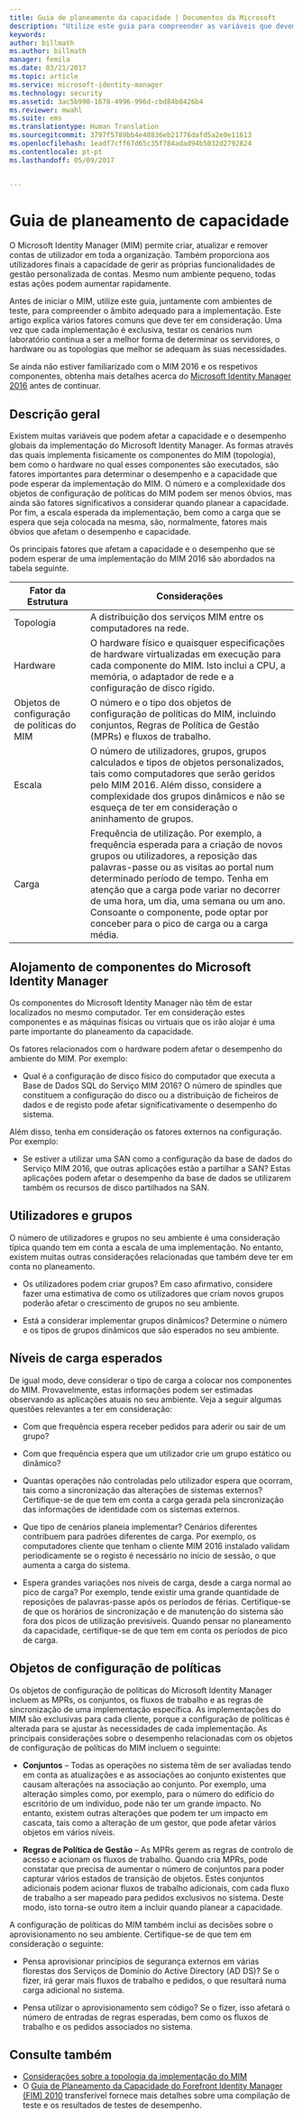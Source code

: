 ```yaml
---
title: Guia de planeamento da capacidade | Documentos da Microsoft
description: "Utilize este guia para compreender as variáveis que devem ser consideradas antes de implementar o 2016 MIM, incluindo os níveis de carga e as decisões de políticas."
keywords: 
author: billmath
ms.author: billmath
manager: femila
ms.date: 03/21/2017
ms.topic: article
ms.service: microsoft-identity-manager
ms.technology: security
ms.assetid: 3ac5b990-1678-4996-996d-cbd84b8426b4
ms.reviewer: mwahl
ms.suite: ems
ms.translationtype: Human Translation
ms.sourcegitcommit: 3797f5789bb4e48836eb21776dafd5a2e0e11613
ms.openlocfilehash: 1eadf7cff67d65c35f784adad94b5032d2792824
ms.contentlocale: pt-pt
ms.lasthandoff: 05/09/2017


---
```


# <a name="capacity-planning-guide"></a>Guia de planeamento de capacidade

O Microsoft Identity Manager (MIM) permite criar, atualizar e remover contas de utilizador em toda a organização. Também proporciona aos utilizadores finais a capacidade de gerir as próprias funcionalidades de gestão personalizada de contas. Mesmo num ambiente pequeno, todas estas ações podem aumentar rapidamente.

Antes de iniciar o MIM, utilize este guia, juntamente com ambientes de teste, para compreender o âmbito adequado para a implementação. Este artigo explica vários fatores comuns que deve ter em consideração. Uma vez que cada implementação é exclusiva, testar os cenários num laboratório continua a ser a melhor forma de determinar os servidores, o hardware ou as topologias que melhor se adequam às suas necessidades.

Se ainda não estiver familiarizado com o MIM 2016 e os respetivos componentes, obtenha mais detalhes acerca do [Microsoft Identity Manager 2016](microsoft-identity-manager-2016.md) antes de continuar.

## <a name="overview"></a>Descrição geral
Existem muitas variáveis que podem afetar a capacidade e o desempenho globais da implementação do Microsoft Identity Manager. As formas através das quais implementa fisicamente os componentes do MIM (topologia), bem como o hardware no qual esses componentes são executados, são fatores importantes para determinar o desempenho e a capacidade que pode esperar da implementação do MIM. O número e a complexidade dos objetos de configuração de políticas do MIM podem ser menos óbvios, mas ainda são fatores significativos a considerar quando planear a capacidade. Por fim, a escala esperada da implementação, bem como a carga que se espera que seja colocada na mesma, são, normalmente, fatores mais óbvios que afetam o desempenho e capacidade.

Os principais fatores que afetam a capacidade e o desempenho que se podem esperar de uma implementação do MIM 2016 são abordados na tabela seguinte.

| Fator da Estrutura | Considerações |
| ------------- | -------------- |
| Topologia | A distribuição dos serviços MIM entre os computadores na rede. |
| Hardware | O hardware físico e quaisquer especificações de hardware virtualizadas em execução para cada componente do MIM. Isto inclui a CPU, a memória, o adaptador de rede e a configuração de disco rígido. |
| Objetos de configuração de políticas do MIM | O número e o tipo dos objetos de configuração de políticas do MIM, incluindo conjuntos, Regras de Política de Gestão (MPRs) e fluxos de trabalho. |
| Escala | O número de utilizadores, grupos, grupos calculados e tipos de objetos personalizados, tais como computadores que serão geridos pelo MIM 2016. Além disso, considere a complexidade dos grupos dinâmicos e não se esqueça de ter em consideração o aninhamento de grupos. |
| Carga | Frequência de utilização. Por exemplo, a frequência esperada para a criação de novos grupos ou utilizadores, a reposição das palavras-passe ou as visitas ao portal num determinado período de tempo. Tenha em atenção que a carga pode variar no decorrer de uma hora, um dia, uma semana ou um ano. Consoante o componente, pode optar por conceber para o pico de carga ou a carga média. |


## <a name="hosting-microsoft-identity-manager-components"></a>Alojamento de componentes do Microsoft Identity Manager

Os componentes do Microsoft Identity Manager não têm de estar localizados no mesmo computador. Ter em consideração estes componentes e as máquinas físicas ou virtuais que os irão alojar é uma parte importante do planeamento da capacidade.

Os fatores relacionados com o hardware podem afetar o desempenho do ambiente do MIM. Por exemplo:
- Qual é a configuração de disco físico do computador que executa a Base de Dados SQL do Serviço MIM 2016? O número de spindles que constituem a configuração do disco ou a distribuição de ficheiros de dados e de registo pode afetar significativamente o desempenho do sistema.

Além disso, tenha em consideração os fatores externos na configuração. Por exemplo:
- Se estiver a utilizar uma SAN como a configuração da base de dados do Serviço MIM 2016, que outras aplicações estão a partilhar a SAN? Estas aplicações podem afetar o desempenho da base de dados se utilizarem também os recursos de disco partilhados na SAN.


## <a name="users-and-groups"></a>Utilizadores e grupos
O número de utilizadores e grupos no seu ambiente é uma consideração típica quando tem em conta a escala de uma implementação. No entanto, existem muitas outras considerações relacionadas que também deve ter em conta no planeamento.

- Os utilizadores podem criar grupos? Em caso afirmativo, considere fazer uma estimativa de como os utilizadores que criam novos grupos poderão afetar o crescimento de grupos no seu ambiente.

- Está a considerar implementar grupos dinâmicos? Determine o número e os tipos de grupos dinâmicos que são esperados no seu ambiente.


## <a name="expected-load-levels"></a>Níveis de carga esperados
De igual modo, deve considerar o tipo de carga a colocar nos componentes do MIM. Provavelmente, estas informações podem ser estimadas observando as aplicações atuais no seu ambiente. Veja a seguir algumas questões relevantes a ter em consideração:

- Com que frequência espera receber pedidos para aderir ou sair de um grupo?

- Com que frequência espera que um utilizador crie um grupo estático ou dinâmico?

- Quantas operações não controladas pelo utilizador espera que ocorram, tais como a sincronização das alterações de sistemas externos? Certifique-se de que tem em conta a carga gerada pela sincronização das informações de identidade com os sistemas externos.

- Que tipo de cenários planeia implementar? Cenários diferentes contribuem para padrões diferentes de carga. Por exemplo, os computadores cliente que tenham o cliente MIM 2016 instalado validam periodicamente se o registo é necessário no início de sessão, o que aumenta a carga do sistema.

- Espera grandes variações nos níveis de carga, desde a carga normal ao pico de carga? Por exemplo, tende existir uma grande quantidade de reposições de palavras-passe após os períodos de férias. Certifique-se de que os horários de sincronização e de manutenção do sistema são fora dos picos de utilização previsíveis. Quando pensar no planeamento da capacidade, certifique-se de que tem em conta os períodos de pico de carga.


## <a name="policy-configuration-objects"></a>Objetos de configuração de políticas

Os objetos de configuração de políticas do Microsoft Identity Manager incluem as MPRs, os conjuntos, os fluxos de trabalho e as regras de sincronização de uma implementação específica. As implementações do MIM são exclusivas para cada cliente, porque a configuração de políticas é alterada para se ajustar às necessidades de cada implementação. As principais considerações sobre o desempenho relacionadas com os objetos de configuração de políticas do MIM incluem o seguinte:

- **Conjuntos** – Todas as operações no sistema têm de ser avaliadas tendo em conta as atualizações e as associações ao conjunto existentes que causam alterações na associação ao conjunto. Por exemplo, uma alteração simples como, por exemplo, para o número do edifício do escritório de um indivíduo, pode não ter um grande impacto. No entanto, existem outras alterações que podem ter um impacto em cascata, tais como a alteração de um gestor, que pode afetar vários objetos em vários níveis.

- **Regras de Política de Gestão** – As MPRs gerem as regras de controlo de acesso e acionam os fluxos de trabalho. Quando cria MPRs, pode constatar que precisa de aumentar o número de conjuntos para poder capturar vários estados de transição de objetos. Estes conjuntos adicionais podem acionar fluxos de trabalho adicionais, com cada fluxo de trabalho a ser mapeado para pedidos exclusivos no sistema. Deste modo, isto torna-se outro item a incluir quando planear a capacidade.

A configuração de políticas do MIM também inclui as decisões sobre o aprovisionamento no seu ambiente. Certifique-se de que tem em consideração o seguinte:

- Pensa aprovisionar princípios de segurança externos em várias florestas dos Serviços de Domínio do Active Directory (AD DS)? Se o fizer, irá gerar mais fluxos de trabalho e pedidos, o que resultará numa carga adicional no sistema.

- Pensa utilizar o aprovisionamento sem código? Se o fizer, isso afetará o número de entradas de regras esperadas, bem como os fluxos de trabalho e os pedidos associados no sistema.


## <a name="see-also"></a>Consulte também
- [Considerações sobre a topologia da implementação do MIM](topology-considerations.md)
- O [Guia de Planeamento da Capacidade do Forefront Identity Manager (FIM) 2010](http://go.microsoft.com/fwlink/?LinkId=200180) transferível fornece mais detalhes sobre uma compilação de teste e os resultados de testes de desempenho.

